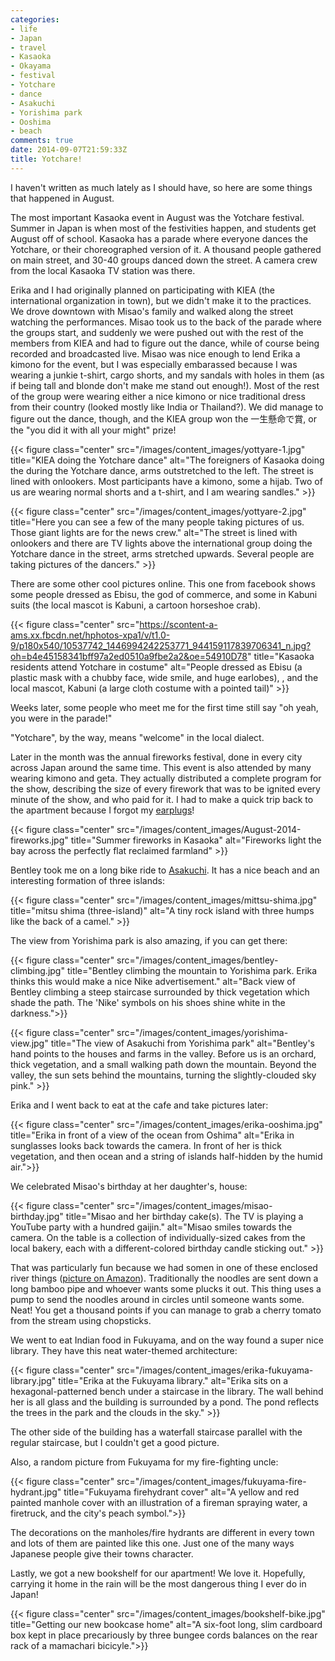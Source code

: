 ```yaml
---
categories:
- life
- Japan
- travel
- Kasaoka
- Okayama
- festival
- Yotchare
- dance
- Asakuchi
- Yorishima park
- Ooshima
- beach
comments: true
date: 2014-09-07T21:59:33Z
title: Yotchare!
---
```


I haven't written as much lately as I should have, so here are some things that happened in August.

The most important Kasaoka event in August was the Yotchare festival. Summer in Japan is when most of the festivities happen, and students get August off of school. Kasaoka has a parade where everyone dances the Yotchare, or their choreographed version of it. A thousand people gathered on main street, and 30-40 groups danced down the street. A camera crew from the local Kasaoka TV station was there.

Erika and I had originally planned on participating with KIEA (the international organization in town), but we didn't make it to the practices. We drove downtown with Misao's family and walked along the street watching the performances. Misao took us to the back of the parade where the groups start, and suddenly we were pushed out with the rest of the members from KIEA and had to figure out the dance, while of course being recorded and broadcasted live. Misao was nice enough to lend Erika a kimono for the event, but I was especially embarassed because I was wearing a junkie t-shirt, cargo shorts, and my sandals with holes in them (as if being tall and blonde don't make me stand out enough!). Most of the rest of the group were wearing either a nice kimono or nice traditional dress from their country (looked mostly like India or Thailand?). We did manage to figure out the dance, though, and the KIEA group won the 一生懸命で賞, or the "you did it with all your might" prize!

{{< figure class="center" src="/images/content_images/yottyare-1.jpg" title="KIEA doing the Yotchare dance" alt="The foreigners of Kasaoka doing the during the Yotchare dance, arms outstretched to the left. The street is lined with onlookers. Most participants have a kimono, some a hijab. Two of us are wearing normal shorts and a t-shirt, and I am wearing sandles." >}}

{{< figure class="center" src="/images/content_images/yottyare-2.jpg" title="Here you can see a few of the many people taking pictures of us. Those giant lights are for the news crew." alt="The street is lined with onlookers and there are TV lights above the international group doing the Yotchare dance in the street, arms stretched upwards. Several people are taking pictures of the dancers." >}}

There are some other cool pictures online. This one from facebook shows some people dressed as Ebisu, the god of commerce, and some in Kabuni suits (the local mascot is Kabuni, a cartoon horseshoe crab).

{{< figure class="center" src="https://scontent-a-ams.xx.fbcdn.net/hphotos-xpa1/v/t1.0-9/p180x540/10537742_1446994242253771_944159117839706341_n.jpg?oh=b4e45158341bff97a2ed0510a9fbe2a2&oe=54910D78" title="Kasaoka residents attend Yotchare in costume" alt="People dressed as Ebisu (a plastic mask with a chubby face, wide smile, and huge earlobes), , and the local mascot, Kabuni (a large cloth costume with a pointed tail)" >}}

Weeks later, some people who meet me for the first time still say "oh yeah, you were in the parade!"

"Yotchare", by the way, means "welcome" in the local dialect.

Later in the month was the annual fireworks festival, done in every city across Japan around the same time. This event is also attended by many wearing kimono and geta. They actually distributed a complete program for the show, describing the size of every firework that was to be ignited every minute of the show, and who paid for it. I had to make a quick trip back to the apartment because I forgot my [earplugs](https://en.wikipedia.org/wiki/Phonophobia)!

{{< figure class="center" src="/images/content_images/August-2014-fireworks.jpg" title="Summer fireworks in Kasaoka" alt="Fireworks light the bay across the perfectly flat reclaimed farmland" >}}

Bentley took me on a long bike ride to [Asakuchi](https://en.wikipedia.org/wiki/Asakuchi,_Okayama). It has a nice beach and an interesting formation of three islands:

{{< figure class="center" src="/images/content_images/mittsu-shima.jpg" title="mitsu shima (three-island)" alt="A tiny rock island with three humps like the back of a camel." >}}

The view from Yorishima park is also amazing, if you can get there:

{{< figure class="center" src="/images/content_images/bentley-climbing.jpg" title="Bentley climbing the mountain to Yorishima park. Erika thinks this would make a nice Nike advertisement." alt="Back view of Bentley climbing a steep staircase surrounded by thick vegetation which shade the path. The 'Nike' symbols on his shoes shine white in the darkness.">}}

{{< figure class="center" src="/images/content_images/yorishima-view.jpg" title="The view of Asakuchi from Yorishima park" alt="Bentley's hand points to the houses and farms in the valley. Before us is an orchard, thick vegetation, and a small walking path down the mountain. Beyond the valley, the sun sets behind the mountains, turning the slightly-clouded sky pink." >}}

Erika and I went back to eat at the cafe and take pictures later:

{{< figure class="center" src="/images/content_images/erika-ooshima.jpg" title="Erika in front of a view of the ocean from Oshima" alt="Erika in sunglasses looks back towards the camera. In front of her is thick vegetation, and then ocean and a string of islands half-hidden by the humid air.">}}

We celebrated Misao's birthday at her daughter's, house:

{{< figure class="center" src="/images/content_images/misao-birthday.jpg" title="Misao and her birthday cake(s). The TV is playing a YouTube party with a hundred gaijin." alt="Misao smiles towards the camera. On the table is a collection of individually-sized cakes from the local bakery, each with a different-colored birthday candle sticking out." >}}

That was particularly fun because we had somen in one of these enclosed river things ([picture on Amazon](http://www.amazon.co.jp/%E5%AE%B6%E5%BA%AD%E7%94%A8-%E3%81%9D%E3%81%86%E3%82%81%E3%82%93%E6%B5%81%E3%81%97%E5%99%A8-%E6%96%B0%E7%AB%B9%E5%8F%96%E7%89%A9%E8%AA%9E-%E6%B5%81%E3%81%97%E3%81%9D%E3%81%86%E3%82%81%E3%82%93%E6%A9%9F-%E6%B5%81%E3%81%97%E3%81%9D%E3%81%86%E3%82%81%E3%82%93%E5%99%A8/dp/B005C0EJP0)). Traditionally the noodles are sent down a long bamboo pipe and whoever wants some plucks it out. This thing uses a pump to send the noodles around in circles until someone wants some. Neat! You get a thousand points if you can manage to grab a cherry tomato from the stream using chopsticks.

We went to eat Indian food in Fukuyama, and on the way found a super nice library. They have this neat water-themed architecture:

{{< figure class="center" src="/images/content_images/erika-fukuyama-library.jpg" title="Erika at the Fukuyama library." alt="Erika sits on a hexagonal-patterned bench under a staircase in the library. The wall behind her is all glass and the building is surrounded by a pond. The pond reflects the trees in the park and the clouds in the sky." >}}

The other side of the building has a waterfall staircase parallel with the regular staircase, but I couldn't get a good picture.

Also, a random picture from Fukuyama for my fire-fighting uncle:

{{< figure class="center" src="/images/content_images/fukuyama-fire-hydrant.jpg" title="Fukuyama firehydrant cover" alt="A yellow and red painted manhole cover with an illustration of a fireman spraying water, a firetruck, and the city's peach symbol.">}}

The decorations on the manholes/fire hydrants are different in every town and lots of them are painted like this one. Just one of the many ways Japanese people give their towns character.

Lastly, we got a new bookshelf for our apartment! We love it. Hopefully, carrying it home in the rain will be the most dangerous thing I ever do in Japan!

{{< figure class="center" src="/images/content_images/bookshelf-bike.jpg" title="Getting our new bookcase home" alt="A six-foot long, slim cardboard box kept in place precariously by three bungee cords balances on the rear rack of a mamachari bicicyle.">}}
